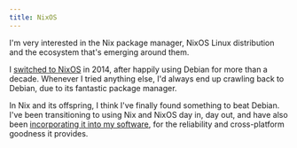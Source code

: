 ```yaml
---
title: NixOS
---
```


I'm very interested in the Nix package manager, NixOS Linux distribution and the
ecosystem that's emerging around them.

I [switched to NixOS](switching_to_nixos.html) in 2014, after happily using
Debian for more than a decade. Whenever I tried anything else, I'd always end up
crawling back to Debian, due to its fantastic package manager.

In Nix and its offspring, I think I've finally found something to beat Debian.
I've been transitioning to using Nix and NixOS day in, day out, and have also
been [incorporating it into my software](developing_on_nixos.html), for the
reliability and cross-platform goodness it provides.
